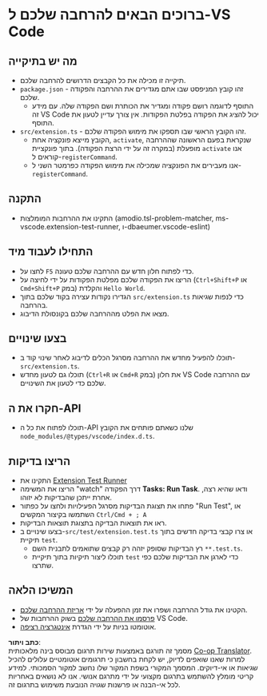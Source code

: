 <!--
CO_OP_TRANSLATOR_METADATA:
{
  "original_hash": "62b2632720dd39ef391d6b60b9b4bfb8",
  "translation_date": "2025-07-16T17:02:36+00:00",
  "source_file": "code/07.Lab/01/Apple/phi3ext/vsc-extension-quickstart.md",
  "language_code": "he"
}
-->
# ברוכים הבאים להרחבה שלכם ל-VS Code

## מה יש בתיקייה

* תיקייה זו מכילה את כל הקבצים הדרושים להרחבה שלכם.
* `package.json` - זהו קובץ המניפסט שבו אתם מגדירים את ההרחבה והפקודה שלכם.
  * התוסף לדוגמה רושם פקודה ומגדיר את הכותרת ושם הפקודה שלה. עם מידע זה VS Code יכול להציג את הפקודה בפלטת הפקודות. אין צורך עדיין לטעון את התוסף.
* `src/extension.ts` - זהו הקובץ הראשי שבו תספקו את מימוש הפקודה שלכם.
  * הקובץ מייצא פונקציה אחת, `activate`, שנקראת בפעם הראשונה שההרחבה מופעלת (במקרה זה על ידי הרצת הפקודה). בתוך פונקציית `activate` אנו קוראים ל-`registerCommand`.
  * אנו מעבירים את הפונקציה שמכילה את מימוש הפקודה כפרמטר השני ל-`registerCommand`.

## התקנה

* התקינו את ההרחבות המומלצות (amodio.tsl-problem-matcher, ms-vscode.extension-test-runner, ו-dbaeumer.vscode-eslint)


## התחילו לעבוד מיד

* לחצו על `F5` כדי לפתוח חלון חדש עם ההרחבה שלכם טעונה.
* הריצו את הפקודה שלכם מפלטת הפקודות על ידי לחיצה על (`Ctrl+Shift+P` או `Cmd+Shift+P` במק) והקלדת `Hello World`.
* הגדירו נקודות עצירה בקוד שלכם בתוך `src/extension.ts` כדי לנפות שגיאות בהרחבה.
* מצאו את הפלט מההרחבה שלכם בקונסולת הדיבוג.

## בצעו שינויים

* תוכלו להפעיל מחדש את ההרחבה מסרגל הכלים לדיבוג לאחר שינוי קוד ב-`src/extension.ts`.
* תוכלו גם לטעון מחדש (`Ctrl+R` או `Cmd+R` במק) את חלון VS Code עם ההרחבה שלכם כדי לטעון את השינויים.


## חקרו את ה-API

* תוכלו לפתוח את כל ה-API שלנו כשאתם פותחים את הקובץ `node_modules/@types/vscode/index.d.ts`.

## הריצו בדיקות

* התקינו את [Extension Test Runner](https://marketplace.visualstudio.com/items?itemName=ms-vscode.extension-test-runner)
* הריצו את המשימה "watch" דרך הפקודה **Tasks: Run Task**. ודאו שהיא רצה, אחרת ייתכן שהבדיקות לא יזוהו.
* פתחו את תצוגת הבדיקות מסרגל הפעילויות ולחצו על כפתור "Run Test", או השתמשו בקיצור המקשים `Ctrl/Cmd + ; A`
* ראו את תוצאות הבדיקה בתצוגת תוצאות הבדיקות.
* בצעו שינויים ב-`src/test/extension.test.ts` או צרו קבצי בדיקה חדשים בתוך תיקיית `test`.
  * רץ הבדיקות שסופק יזהה רק קבצים שתואמים לתבנית השם `**.test.ts`.
  * תוכלו ליצור תיקיות בתוך תיקיית `test` כדי לארגן את הבדיקות שלכם כפי שתרצו.

## המשיכו הלאה

* הקטינו את גודל ההרחבה ושפרו את זמן ההפעלה על ידי [אריזת ההרחבה שלכם](https://code.visualstudio.com/api/working-with-extensions/bundling-extension).
* [פרסמו את ההרחבה שלכם](https://code.visualstudio.com/api/working-with-extensions/publishing-extension) בשוק ההרחבות של VS Code.
* אוטומטו בניות על ידי הגדרת [אינטגרציה רציפה](https://code.visualstudio.com/api/working-with-extensions/continuous-integration).

**כתב ויתור**:  
מסמך זה תורגם באמצעות שירות תרגום מבוסס בינה מלאכותית [Co-op Translator](https://github.com/Azure/co-op-translator). למרות שאנו שואפים לדיוק, יש לקחת בחשבון כי תרגומים אוטומטיים עלולים להכיל שגיאות או אי-דיוקים. המסמך המקורי בשפת המקור שלו נחשב למקור הסמכותי. למידע קריטי מומלץ להשתמש בתרגום מקצועי על ידי מתרגם אנושי. אנו לא נושאים באחריות לכל אי-הבנה או פרשנות שגויה הנובעת משימוש בתרגום זה.